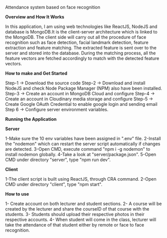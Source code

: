 Attendance system based on face recognition

**Overview and How It Works**

In this application, I am using web technologies like ReactJS, NodeJS and database is MongoDB.It is the client-server architecture which is linked to the MongoDB. The client side will carry out all the procedure of face recognition such as face detection, facial landmark detection, feature extraction and feature matching. The extracted feature is sent over to the server and stored into the database. During the matching process, all the feature vectors are fetched accordingly to match with the detected feature vectors.



**How to make and Get Started**


Step-1 -> Download the source code
Step-2 -> Download and install NodeJS and check Node Package Manager (NPM) also have been installed.
Step-3 -> Create an account in MongoDB Cloud and configure
Step-4 -> Create an account in Cloudinary media storage and configure
Step-5 -> Create Google OAuth Credential to enable google login and sending email
Step 6 -> Configure server environment variables.


**Running the Application**



**Server**


1-Make sure the 10 env variables have been assigned in ".env" file.
2-Install the "nodemon" which can restart the server script automatically if changes are detected.
3-Open CMD, execute command "npm i -g nodemon" to install nodemon globally.
4-Take a look at "server/package.json".
5-Open CMD under directory "server", type "npm run dev".

**Client**


1-The client script is built using ReactJS, through CRA command.
2-Open CMD under directory "client", type "npm start".



**How to use**


1- Create account on both lecturer and student sections.
2- A course will be created by the lecturer and share the courseID of that course with the students.
3- Students should upload their respective photos in their respective accounts.
4- When student will come in the class, lecturer will take the attendance of that student either by remote or face to face recognition.
